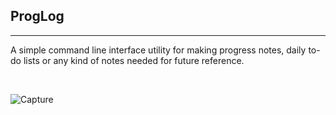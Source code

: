 ProgLog 
----------------------------------------
----------------------------------------
A simple command line interface utility for making progress notes, daily to-do lists or any kind of notes needed for future reference. 

<br>

![Capture](https://github.com/jshores281/PROGLOG/assets/52839097/c0691033-5a82-4723-8e7e-616600e27c40)

